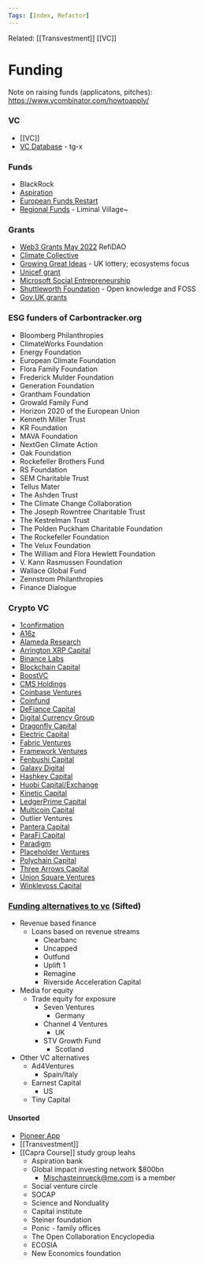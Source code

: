 ```yaml
---
Tags: [Index, Refactor]
---
```

Related: [[Transvestment]] [[VC]]

# Funding
Note on raising funds (applicatons, pitches): https://www.ycombinator.com/howtoapply/

### VC
- [[VC]]
- [VC Database](https://opalweb3.gumroad.com/l/web3vcsdatabase) - tg-x
### Funds
 - BlackRock
- [Aspiration](https://www.aspiration.com/m/sustainability/)
- [European Funds Restart](https://www.regione.marche.it/Entra-in-Regione/Fondi-Europei/News-ed-eventi/Post/63907/Next-Generation-EU-il-piano-di-ripresa-della-Commissione-da-750-miliardi)
- [Regional Funds](https://www.regione.marche.it/Entra-in-Regione/Fondi-Europei/FESR) - Liminal Village~

### Grants
- [Web3 Grants May 2022](https://refi-dao.notion.site/Web3-Grants-May-2022-6f5271d4b27a4200ac55906b6a2c07b1) RefiDAO
- [Climate Collective](https://climate-collective.notion.site/climate-collective/Climate-Collective-Grant-Kit-7d20e3a02bba4121ac4d63b923935415)
- [Growing Great Ideas](https://www.tnlcommunityfund.org.uk/funding/programmes/growing-great-ideas#section-4) - UK lottery; ecosystems focus
- [Unicef grant](https://www.unicef.org/innovation/applyBlockchainCrypto)
- [Microsoft Social Entrepreneurship](https://startups.microsoft.com/en-us/social-entrepreneurship/)
- [Shuttleworth Foundation](https://www.shuttleworthfoundation.org/) - Open knowledge and FOSS
- [Gov.UK grants](https://apply-for-innovation-funding.service.gov.uk/competition/search)

### ESG funders of Carbontracker.org
- Bloomberg Philanthropies
- ClimateWorks Foundation
- Energy Foundation
- European Climate Foundation
- Flora Family Foundation
- Frederick Mulder Foundation
- Generation Foundation
- Grantham Foundation
- Growald Family Fund
- Horizon 2020 of the European Union
- Kenneth Miller Trust
- KR Foundation
- MAVA Foundation
- NextGen Climate Action
- Oak Foundation
- Rockefeller Brothers Fund
- RS Foundation
- SEM Charitable Trust
- Tellus Mater
- The Ashden Trust
- The Climate Change Collaboration
- The Joseph Rowntree Charitable Trust
- The Kestrelman Trust
- The Polden Puckham Charitable Foundation
- The Rockefeller Foundation
- The Velux Foundation
- The William and Flora Hewlett Foundation
- V. Kann Rasmussen Foundation
- Wallace Global Fund
- Zennstrom Philanthropies
- Finance Dialogue

### Crypto VC
- [1confirmation](https://messari.us17.list-manage.com/track/click?u=5b89525c77acdd986027c25d1&id=78d0447e72&e=fbc34c282d)
- [A16z](https://messari.us17.list-manage.com/track/click?u=5b89525c77acdd986027c25d1&id=b5db8addf2&e=fbc34c282d)
- [Alameda Research](https://messari.us17.list-manage.com/track/click?u=5b89525c77acdd986027c25d1&id=bd91e7d07f&e=fbc34c282d)
- [Arrington XRP Capital](https://messari.us17.list-manage.com/track/click?u=5b89525c77acdd986027c25d1&id=e8e6866895&e=fbc34c282d)
- [Binance Labs](https://messari.us17.list-manage.com/track/click?u=5b89525c77acdd986027c25d1&id=eca1b95070&e=fbc34c282d)
- [Blockchain Capital](https://messari.us17.list-manage.com/track/click?u=5b89525c77acdd986027c25d1&id=9fe1326d56&e=fbc34c282d)
- [BoostVC](https://messari.us17.list-manage.com/track/click?u=5b89525c77acdd986027c25d1&id=0e73c46f22&e=fbc34c282d)
- [CMS Holdings](https://messari.us17.list-manage.com/track/click?u=5b89525c77acdd986027c25d1&id=94a3a93052&e=fbc34c282d)
- [Coinbase Ventures](https://messari.us17.list-manage.com/track/click?u=5b89525c77acdd986027c25d1&id=387533a13d&e=fbc34c282d)
- [Coinfund](https://messari.us17.list-manage.com/track/click?u=5b89525c77acdd986027c25d1&id=480482ffc0&e=fbc34c282d)
- [DeFiance Capital](https://messari.us17.list-manage.com/track/click?u=5b89525c77acdd986027c25d1&id=14a5b7e6cf&e=fbc34c282d)
- [Digital Currency Group](https://messari.us17.list-manage.com/track/click?u=5b89525c77acdd986027c25d1&id=af6a199751&e=fbc34c282d)
- [Dragonfly Capital](https://messari.us17.list-manage.com/track/click?u=5b89525c77acdd986027c25d1&id=13d38c8443&e=fbc34c282d)
- [Electric Capital](https://messari.us17.list-manage.com/track/click?u=5b89525c77acdd986027c25d1&id=64c13e5f1b&e=fbc34c282d)
- [Fabric Ventures](https://messari.us17.list-manage.com/track/click?u=5b89525c77acdd986027c25d1&id=ddbda3ca3a&e=fbc34c282d)
- [Framework Ventures](https://messari.us17.list-manage.com/track/click?u=5b89525c77acdd986027c25d1&id=796716f514&e=fbc34c282d)
- [Fenbushi Capital](https://messari.us17.list-manage.com/track/click?u=5b89525c77acdd986027c25d1&id=ac932a5a21&e=fbc34c282d)
- [Galaxy Digital](https://messari.us17.list-manage.com/track/click?u=5b89525c77acdd986027c25d1&id=14c5f76fba&e=fbc34c282d)
- [Hashkey Capital](https://messari.us17.list-manage.com/track/click?u=5b89525c77acdd986027c25d1&id=1aa96d6070&e=fbc34c282d)
- [Huobi Capital/Exchange](https://messari.us17.list-manage.com/track/click?u=5b89525c77acdd986027c25d1&id=0cab537ba0&e=fbc34c282d)
- [Kinetic Capital](https://messari.us17.list-manage.com/track/click?u=5b89525c77acdd986027c25d1&id=a8089fc3e7&e=fbc34c282d)
- [LedgerPrime Capital](https://messari.us17.list-manage.com/track/click?u=5b89525c77acdd986027c25d1&id=611f60ca4f&e=fbc34c282d)
- [Multicoin Capital](https://messari.us17.list-manage.com/track/click?u=5b89525c77acdd986027c25d1&id=e75b9e24f6&e=fbc34c282d)
- Outlier Ventures
- [Pantera Capital](https://messari.us17.list-manage.com/track/click?u=5b89525c77acdd986027c25d1&id=148c8a3c4e&e=fbc34c282d)
- [ParaFi Capital](https://messari.us17.list-manage.com/track/click?u=5b89525c77acdd986027c25d1&id=5a7e631f3d&e=fbc34c282d)
- [Paradigm](https://messari.us17.list-manage.com/track/click?u=5b89525c77acdd986027c25d1&id=8487196c8b&e=fbc34c282d)
- [Placeholder Ventures](https://messari.us17.list-manage.com/track/click?u=5b89525c77acdd986027c25d1&id=a37b52c300&e=fbc34c282d)
- [Polychain Capital](https://messari.us17.list-manage.com/track/click?u=5b89525c77acdd986027c25d1&id=fe0a1bfeb1&e=fbc34c282d)
- [Three Arrows Capital](https://messari.us17.list-manage.com/track/click?u=5b89525c77acdd986027c25d1&id=f3f37595d1&e=fbc34c282d)
- [Union Square Ventures](https://messari.us17.list-manage.com/track/click?u=5b89525c77acdd986027c25d1&id=a1a210750c&e=fbc34c282d)
- [Winklevoss Capital](https://messari.us17.list-manage.com/track/click?u=5b89525c77acdd986027c25d1&id=95a4095f93&e=fbc34c282d)

### [Funding alternatives to vc](https://sifted.eu/articles/funding-alternatives-startups-europe/) (Sifted)
- Revenue based finance
	- Loans based on revenue streams
		- Clearbanc
		- Uncapped
		- Outfund
		- Uplift 1
		- Remagine
		- Riverside Acceleration Capital
- Media for equity
	- Trade equity for exposure
		- Seven Ventures
			- Germany
		- Channel 4 Ventures
			- UK
		- STV Growth Fund
			- Scotland
- Other VC alternatives
	- Ad4Ventures
		- Spain/Italy
	- Earnest Capital
		- US
	- Tiny Capital

#### Unsorted
- [Pioneer App](https://pioneer.app/)
- [[Transvestment]]
- [[Capra Course]] study group leahs
	- Aspiration bank
	- Global impact investing network $800bn
		- Mischasteinrueck@me.com is a member
	- Social venture circle
	- SOCAP
	- Science and Nonduality
	- Capital institute
	- Steiner foundation
	- Ponic - family offices
	- The Open Collaboration Encyclopedia
	- ECOSIA
	- New Economics foundation
